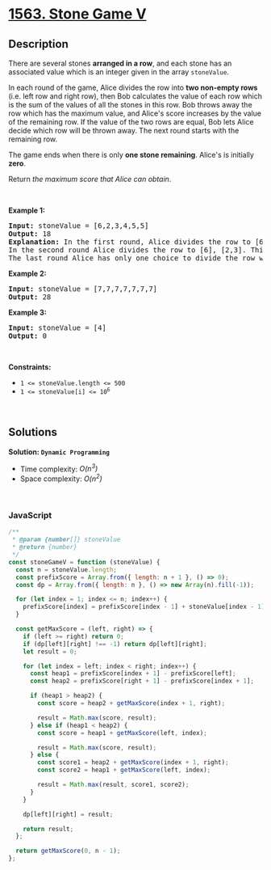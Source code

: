 # [1563. Stone Game V](https://leetcode.com/problems/stone-game-v)

## Description

<div class="elfjS" data-track-load="description_content"><p>There are several stones <strong>arranged in a row</strong>, and each stone has an associated value which is an integer given in the array <code>stoneValue</code>.</p>

<p>In each round of the game, Alice divides the row into <strong>two non-empty rows</strong> (i.e. left row and right row), then Bob calculates the value of each row which is the sum of the values of all the stones in this row. Bob throws away the row which has the maximum value, and Alice's score increases by the value of the remaining row. If the value of the two rows are equal, Bob lets Alice decide which row will be thrown away. The next round starts with the remaining row.</p>

<p>The game ends when there is only <strong>one stone remaining</strong>. Alice's is initially <strong>zero</strong>.</p>

<p>Return <i>the maximum score that Alice can obtain</i>.</p>

<p>&nbsp;</p>
<p><strong class="example">Example 1:</strong></p>

<pre><strong>Input:</strong> stoneValue = [6,2,3,4,5,5]
<strong>Output:</strong> 18
<strong>Explanation:</strong> In the first round, Alice divides the row to [6,2,3], [4,5,5]. The left row has the value 11 and the right row has value 14. Bob throws away the right row and Alice's score is now 11.
In the second round Alice divides the row to [6], [2,3]. This time Bob throws away the left row and Alice's score becomes 16 (11 + 5).
The last round Alice has only one choice to divide the row which is [2], [3]. Bob throws away the right row and Alice's score is now 18 (16 + 2). The game ends because only one stone is remaining in the row.
</pre>

<p><strong class="example">Example 2:</strong></p>

<pre><strong>Input:</strong> stoneValue = [7,7,7,7,7,7,7]
<strong>Output:</strong> 28
</pre>

<p><strong class="example">Example 3:</strong></p>

<pre><strong>Input:</strong> stoneValue = [4]
<strong>Output:</strong> 0
</pre>

<p>&nbsp;</p>
<p><strong>Constraints:</strong></p>

<ul>
	<li><code>1 &lt;= stoneValue.length &lt;= 500</code></li>
	<li><code>1 &lt;= stoneValue[i] &lt;= 10<sup>6</sup></code></li>
</ul>
</div>

<p>&nbsp;</p>

## Solutions

**Solution: `Dynamic Programming`**

- Time complexity: <em>O(n<sup>3</sup>)</em>
- Space complexity: <em>O(n<sup>2</sup>)</em>

<p>&nbsp;</p>

### **JavaScript**

```js
/**
 * @param {number[]} stoneValue
 * @return {number}
 */
const stoneGameV = function (stoneValue) {
  const n = stoneValue.length;
  const prefixScore = Array.from({ length: n + 1 }, () => 0);
  const dp = Array.from({ length: n }, () => new Array(n).fill(-1));

  for (let index = 1; index <= n; index++) {
    prefixScore[index] = prefixScore[index - 1] + stoneValue[index - 1];
  }

  const getMaxScore = (left, right) => {
    if (left >= right) return 0;
    if (dp[left][right] !== -1) return dp[left][right];
    let result = 0;

    for (let index = left; index < right; index++) {
      const heap1 = prefixScore[index + 1] - prefixScore[left];
      const heap2 = prefixScore[right + 1] - prefixScore[index + 1];

      if (heap1 > heap2) {
        const score = heap2 + getMaxScore(index + 1, right);

        result = Math.max(score, result);
      } else if (heap1 < heap2) {
        const score = heap1 + getMaxScore(left, index);

        result = Math.max(score, result);
      } else {
        const score1 = heap2 + getMaxScore(index + 1, right);
        const score2 = heap1 + getMaxScore(left, index);

        result = Math.max(result, score1, score2);
      }
    }

    dp[left][right] = result;

    return result;
  };

  return getMaxScore(0, n - 1);
};
```
